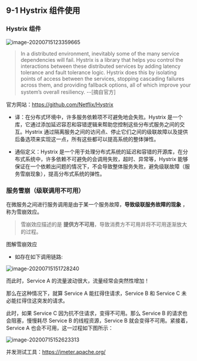 ## 9-1 Hystrix 组件使用

### Hystrix 组件

![image-20200715123359665](https://tva1.sinaimg.cn/large/008i3skNgy1gvu7z4q2hzj31e80cwwfv.jpg)

> In a distributed environment, inevitably some of the many service dependencies will fail. Hystrix is a library that helps you control the interactions between these distributed services by adding latency tolerance and fault tolerance logic. Hystrix does this by isolating points of access between the services, stopping cascading failures across them, and providing fallback options, all of which improve your system’s overall resiliency.														--[摘自官方]

官方网站：https://github.com/Netflix/Hystrix

- 译：在分布式环境中，许多服务依赖项不可避免地会失败。Hystrix 是一个库，它通过添加延迟容忍和容错逻辑来帮助您控制这些分布式服务之间的交互。Hystrix 通过隔离服务之间的访问点、停止它们之间的级联故障以及提供后备选项来实现这一点，所有这些都可以提高系统的整体弹性。

- 通俗定义：Hystrix 是一个用于处理分布式系统的延迟和容错的开源库，在分布式系统中，许多依赖不可避免的会调用失败，超时、异常等，Hystrix 能够保证在一个依赖出问题的情况下，不会导致整体服务失败，避免级联故障（服务雪崩现象），提高分布式系统的弹性。


### 服务雪崩（级联调用不可用）

在微服务之间进行服务调用是由于某一个服务故障，**导致级联服务故障的现象** ，称为雪崩效应。

> 雪崩效应描述的是 **提供方不可用**，导致消费方不可用并将不可用逐渐放大的过程。

图解雪崩效应

- 如存在如下调用链路:


![image-20200715151728240](https://tva1.sinaimg.cn/large/008i3skNgy1gvu7xfs2kcj31hi05mgm0.jpg)

而此时，Service A 的流量波动很大，流量经常会突然性增加！

那么在这种情况下，就算 Service A 能扛得住请求，Service B 和 Service C 未必能扛得住这突发的请求。

此时，如果 Service C 因为抗不住请求，变得不可用。那么 Service B 的请求也会阻塞，慢慢耗尽 Service B 的线程资源，Service B 就会变得不可用。紧接着，Service A 也会不可用，这一过程如下图所示：


![image-20200715152623313](https://tva1.sinaimg.cn/large/008i3skNgy1gvu7xj0iwjj31r00hwjud.jpg)

并发测试工具：https://jmeter.apache.org/
